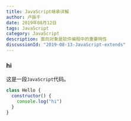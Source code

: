 ```yaml
---
title: JavaScript继承详解
author: 卢振千
date: 2019年08月12日
tags: JavaScript
category: JavaScript
description: 面向对象是软件编程中的重要特性
discussionId: "2019-08-13-JavaScript-extends"
---
```


### hi

这是一段`JavaScript`代码。

```javascript
class Hello {
  constructor() {
    console.log("hi")
  }
}
```
